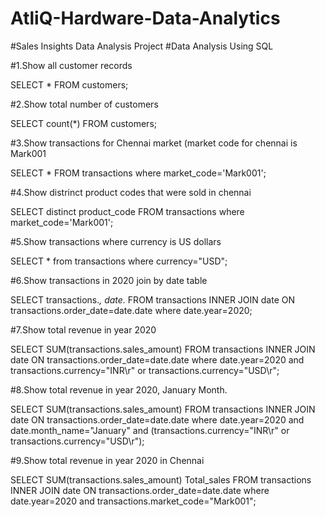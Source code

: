# AtliQ-Hardware-Data-Analytics

#Sales Insights Data Analysis Project
#Data Analysis Using SQL

#1.Show all customer records

SELECT * FROM customers;


#2.Show total number of customers

SELECT count(*) FROM customers;

#3.Show transactions for Chennai market (market code for chennai is Mark001

SELECT * FROM transactions where market_code='Mark001';

#4.Show distrinct product codes that were sold in chennai

SELECT distinct product_code FROM transactions where market_code='Mark001';

#5.Show transactions where currency is US dollars

SELECT * from transactions where currency="USD";

#6.Show transactions in 2020 join by date table

SELECT transactions.*, date.* FROM transactions INNER JOIN date ON transactions.order_date=date.date where date.year=2020;

#7.Show total revenue in year 2020

SELECT SUM(transactions.sales_amount) FROM transactions INNER JOIN date ON transactions.order_date=date.date 
where date.year=2020 and transactions.currency="INR\r" or transactions.currency="USD\r";
	
#8.Show total revenue in year 2020, January Month.

SELECT SUM(transactions.sales_amount) FROM transactions INNER JOIN date ON transactions.order_date=date.date 
where date.year=2020 and date.month_name="January" and (transactions.currency="INR\r" or transactions.currency="USD\r");

#9.Show total revenue in year 2020 in Chennai

SELECT SUM(transactions.sales_amount) Total_sales FROM transactions INNER JOIN date ON transactions.order_date=date.date 
where date.year=2020 and transactions.market_code="Mark001";
